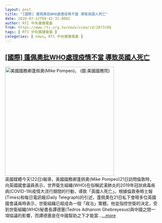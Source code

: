 ```yaml
---
layout: post
title: "[國際] 蓬佩奧批WHO處理疫情不當 導致英國人死亡"
date: 2020-07-22T09:42:31.000Z
author: RTI 中央廣播電臺
from: https://www.rti.org.tw/news/view/id/2073108
tags: [ RTI 中央廣播電臺 ]
categories: [ news, RTI 中央廣播電臺 ]
---
```

<!--1595410951000-->
[[國際] 蓬佩奧批WHO處理疫情不當 導致英國人死亡](https://www.rti.org.tw/news/view/id/2073108)
------

<div>
<img src="https://static.rti.org.tw/assets/thumbnails/2019/07/11/4d5dcf4eebb0bb99ed2fcd294c8d957a.jpg" width="360" alt="美國國務卿蓬佩奧(Mike Pompeo)。 (圖:美國國務院)" title="美國國務卿蓬佩奧(Mike Pompeo)。 (圖:美國國務院)"><br>英國媒體今天(22日)報導，美國國務卿蓬佩奧(Mike Pompeo)21日訪問倫敦時，向英國國會議員表示，世界衛生組織(WHO)在俗稱武漢肺炎的2019年冠狀病毒疾病(COVID-19)疫情大流行期間的行動，導致「英國人死亡」。根據倫敦泰晤士報(Times)和每日電訊報(Daily Telegraph)的引述，蓬佩奧在21日私下會晤多位英國國會議員時表示，世衛組織已經成為一個「政治」實體。他並指控世衛的決定，受到世衛組織(WHO)秘書長譚德塞(Tedros Adhanom Ghebreyesus)與中國之間一項協議的影響，而譚德塞是在中國幫助之下才能當...<a target="_blank" href="https://www.rti.org.tw/news/view/id/2073108">...more</a>
</div>
